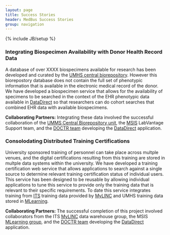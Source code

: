 ```yaml
---
layout: page
title: Success Stories
header: MedBus Success Stories
group: navigation
---
```

{% include JB/setup %}

### Integrating Biospecimen Availability with Donor Health Record Data

A database of over XXXX biospecimens available for research has been developed and curated by the [UMHS central biorepository](https://www.michr.umich.edu/services/biorepository). However this biorepostory database does not contain the full set of phenotypic information that is available in the electronic medical record of the donor. We have developed a biospecimen service that allows for the availability of specimens to be searched in the context of the EHR phenotypic data available in [DataDirect](https://datadirect.med.umich.edu/) so that researchers can do cohort searches that combined EHR data with available biospecimens.

**Collaborating Partners:** Integrating these data involved the successful collaboration of the [UMMS Central Biorepository unit](https://www.michr.umich.edu/services/biorepository), the [MSIS](http://msis.med.umich.edu/) LabVantage Support team, and the [DOCTR team](http://medicine.umich.edu/medschool/research/office-research/data-office-clinical-and-translational-research) developing the [DataDirect](https://datadirect.med.umich.edu/) application.

### Consolodating Distributed Training Certifications

University sponsored training of personnel can take place across multple venues, and the digital certifications resulting from this training are stored in multple data systems within the university. We have developed a training certification web service that allows applications to search against a single source to determine relevant training certification status of individual users. This service has been designed to be reusable by allowing individual applications to tune this service to provide only the training data that is relevant to their specific requirements. To date this service integrates training from [ITS](http://www.itcs.umich.edu/) training data provided by [MyLINC](http://www.mais.umich.edu/training/maislinc_overview.html) and UMHS training data stored in [MLearning](http://mlearning.med.umich.edu).

**Collaborating Partners:** The successful completion of this project involved collaborators from the ITS [MyLINC](https://maislinc.umich.edu/maislinc/learner/home/index?FromLogin=1) data warehouse group, the MSIS [MLearning group](http://msis.med.umich.edu/things-you-might-need/mlearning), and the [DOCTR team](http://medicine.umich.edu/medschool/research/office-research/data-office-clinical-and-translational-research) developing the [DataDirect](https://datadirect.med.umich.edu/) application.
